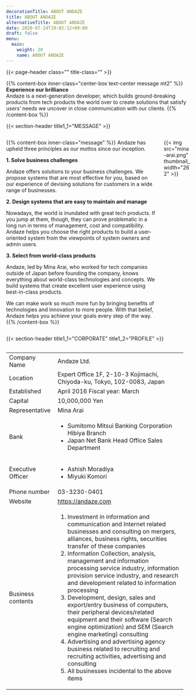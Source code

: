 ```yaml
---
decorationTitle: ABOUT ANDAZE
title: ABOUT ANDAZE
alternativeTitle: ABOUT ANDAZE
date: 2020-07-24T19:02:12+09:00
draft: false
menu:
  main:
    weight: 20
    name: ABOUT ANDAZE
---
```


{{< page-header class="" title-class="" >}}

<div amp-fx="fade-in" data-duration="500ms">

{{% content-box inner-class="center-box text-center message mt2" %}}
<b>Experience our brilliance</b></br>
Andaze is a next-generation developer, which builds ground-breaking products from tech products the world over to create solutions that satisfy users’ needs we uncover in close communication with our clients.
{{% /content-box %}}

</div>

{{< section-header title1_1="MESSAGE" >}}

<div class='container picturein'>
  <div class='columns'>
  <div class="column col-10 col-md-9">

{{% content-box inner-class="message" %}}
Andaze has upheld three principles as our mottos since our inception.

<b>1. Solve business challenges</b>

Andaze offers solutions to your business challenges. We propose systems that are most effective for you, based on our experience of devising solutions for customers in a wide range of businesses.

<b>2. Design systems that are easy to maintain and manage</b>

Nowadays, the world is inundated with great tech products. If you jump at them, though, they can prove problematic in a long run in terms of management, cost and compatibility. Andaze helps you choose the right products to build a user-oriented system from the viewpoints of system owners and admin users.

<b>3. Select from world-class products</b>

Andaze, led by Mina Arai, who worked for tech companies outside of Japan before founding the company, knows everything about world-class technologies and concepts. We build systems that create excellent user experience using best-in-class products.

We can make work so much more fun by bringing benefits of technologies and innovation to more people. With that belief, Andaze helps you achieve your goals every step of the way.
{{% /content-box %}}

  </div>
  <div amp-fx="fade-in" data-duration="500ms" class="column col-2 col-md-3 pinp">

{{< img src="mina-arai.png" thumbnail_width="262" >}}

  </div>
  </div>
</div>

{{< section-header title1_1="CORPORATE" title1_2="PROFILE" >}}

<div amp-fx="fade-in" data-duration="500ms" class='container'>
  <div class='columns'>
  <div class='column col-6 col-md-12'>
  <div class='table-data'>

| | |
:- | :- |
| Company Name | Andaze Ltd. |
Location | Expert Office 1F, 2-10-3 Kojimachi, Chiyoda-ku, Tokyo, 102-0083, Japan |
Established | April 2016 Fiscal year: March |
| Capital | 10,000,000 Yen |
Representative | Mina Arai |
Bank | <ul> <li>Sumitomo Mitsui Banking Corporation Hibiya Branch <li>Japan Net Bank Head Office Sales Department</ul> |
Executive Officer | <ul><li>Ashish Moradiya <li>Miyuki Komori</ul> |
Phone number | 03-3230-0401 |
| Website | https://andaze.com |
Business contents | <ol class="small-margin-bottom"><li>Investment in information and communication and Internet related businesses and consulting on mergers, alliances, business rights, securities transfer of these companies <li>Information Collection, analysis, management and information processing service industry, information provision service industry, and research and development related to information processing <li>Development, design, sales and export/entry business of computers, their peripheral devices/related equipment and their software (Search engine optimization) and SEM (Search engine marketing) consulting <li>Advertising and advertising agency business related to recruiting and recruiting activities, advertising and consulting <li>All businesses incidental to the above items</ol> |

  </div>
  </div>
  <div class='colmun col-6 col-md-12 map'>
  <amp-iframe
  src="https://www.google.com/maps/embed?pb=!1m14!1m8!1m3!1d6481.344612473898!2d139.740443!3d35.68507!3m2!1i1024!2i768!4f13.1!3m3!1m2!1s0x60188c65324c5317%3A0x96bfd8d9097e9688!2s2-ch%C5%8Dme-10-3%20K%C5%8Djimachi%2C%20Chiyoda%20City%2C%20T%C5%8Dky%C5%8D-to%20102-0083!5e0!3m2!1sen!2sjp!4v1598538244613!5m2!1sen!2sjp"
  width="500"
  height="500"
  layout="responsive"
  sandbox="allow-scripts allow-same-origin allow-popups"
  frameborder="0"
  allowfullscreen>
</amp-iframe>
  </div>
  </div>
</div>